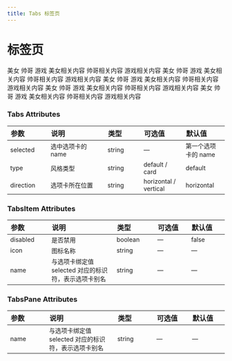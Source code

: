 ```yaml
---
title: Tabs 标签页
---
```


# 标签页

<grid-test title="基础用法" description="基础的、简洁的标签页">
  <tabs-demo1></tabs-demo1>
  <highlight-code slot="codeText" lang="vue">
    <y-tabs :selected.sync="selected">
      <y-tabs-head>
        <y-tabs-item name="women">美女</y-tabs-item>
        <y-tabs-item name="man">帅哥</y-tabs-item>
        <y-tabs-item name="game">游戏</y-tabs-item>
      </y-tabs-head>
      <y-tabs-body>
        <y-tabs-pane name="women">美女相关内容</y-tabs-pane>
        <y-tabs-pane name="man">帅哥相关内容</y-tabs-pane>
        <y-tabs-pane name="game">游戏相关内容</y-tabs-pane>
      </y-tabs-body>
    </y-tabs>
  </highlight-code>
</grid-test>

<grid-test title="选项卡样式" description="选项卡样式的标签页">
  <tabs-demo2></tabs-demo2>
  <highlight-code slot="codeText" lang="vue">
    <y-tabs :selected.sync="selected" type="card">
      <y-tabs-head>
        <y-tabs-item name="women">美女</y-tabs-item>
        <y-tabs-item name="man">帅哥</y-tabs-item>
        <y-tabs-item name="game">游戏</y-tabs-item>
      </y-tabs-head>
      <y-tabs-body>
        <y-tabs-pane name="women">美女相关内容</y-tabs-pane>
        <y-tabs-pane name="man">帅哥相关内容</y-tabs-pane>
        <y-tabs-pane name="game">游戏相关内容</y-tabs-pane>
      </y-tabs-body>
    </y-tabs>
  </highlight-code>
</grid-test>

<grid-test title="禁用" description="可以禁用某个标签页">
  <tabs-demo3></tabs-demo3>
  <highlight-code slot="codeText" lang="vue">
    <y-tabs :selected.sync="selected">
      <y-tabs-head>
        <y-tabs-item name="women">美女</y-tabs-item>
        <y-tabs-item name="man" disabled>帅哥</y-tabs-item>
        <y-tabs-item name="game">游戏</y-tabs-item>
      </y-tabs-head>
      <y-tabs-body>
        <y-tabs-pane name="women">美女相关内容</y-tabs-pane>
        <y-tabs-pane name="man">帅哥相关内容</y-tabs-pane>
        <y-tabs-pane name="game">游戏相关内容</y-tabs-pane>
      </y-tabs-body>
    </y-tabs>
  </highlight-code>
</grid-test>

<grid-test title="位置" description="可以设置标签的位置">
  <tabs-demo4></tabs-demo4>
  <highlight-code slot="codeText" lang="vue">
    <y-tabs :selected.sync="selected" direction="vertical">
      <y-tabs-head>
        <y-tabs-item name="women">美女</y-tabs-item>
        <y-tabs-item name="man">帅哥</y-tabs-item>
        <y-tabs-item name="game">游戏</y-tabs-item>
      </y-tabs-head>
      <y-tabs-body>
        <y-tabs-pane name="women">美女相关内容</y-tabs-pane>
        <y-tabs-pane name="man">帅哥相关内容</y-tabs-pane>
        <y-tabs-pane name="game">游戏相关内容</y-tabs-pane>
      </y-tabs-body>
    </y-tabs>
  </highlight-code>
</grid-test>

<grid-test title="自定义图标" description="可以设置标签的图标">
  <tabs-demo5></tabs-demo5>
  <highlight-code slot="codeText" lang="vue">
    <y-tabs :selected.sync="selected">
      <y-tabs-head>
        <y-tabs-item name="women" icon="left">美女</y-tabs-item>
        <y-tabs-item name="man" icon="settings">帅哥</y-tabs-item>
        <y-tabs-item name="game" icon="right">游戏</y-tabs-item>
      </y-tabs-head>
      <y-tabs-body>
        <y-tabs-pane name="women">美女相关内容</y-tabs-pane>
        <y-tabs-pane name="man">帅哥相关内容</y-tabs-pane>
        <y-tabs-pane name="game">游戏相关内容</y-tabs-pane>
      </y-tabs-body>
    </y-tabs>
  </highlight-code>
</grid-test>

<style>
table th { width: 100px; text-align: left; } 
table th:nth-of-type(2){ width: 200px; }
table td { font-size: 14px; }
</style>

### Tabs Attributes

| 参数      | 说明              | 类型   | 可选值                | 默认值              |
| --------- | ----------------- | ------ | --------------------- | ------------------- |
| selected  | 选中选项卡的 name | string | —                     | 第一个选项卡的 name |
| type      | 风格类型          | string | default / card        | default             |
| direction | 选项卡所在位置    | string | horizontal / vertical | horizontal          |

### TabsItem Attributes

| 参数     | 说明                                                 | 类型    | 可选值 | 默认值 |
| -------- | ---------------------------------------------------- | ------- | ------ | ------ |
| disabled | 是否禁用                                             | boolean | —      | false  |
| icon     | 图标名称                                             | string  | —      | —      |
| name     | 与选项卡绑定值 selected 对应的标识符，表示选项卡别名 | string  | —      | —      |

### TabsPane Attributes

| 参数 | 说明                                                 | 类型   | 可选值 | 默认值 |
| ---- | ---------------------------------------------------- | ------ | ------ | ------ |
| name | 与选项卡绑定值 selected 对应的标识符，表示选项卡别名 | string | —      | —      |
